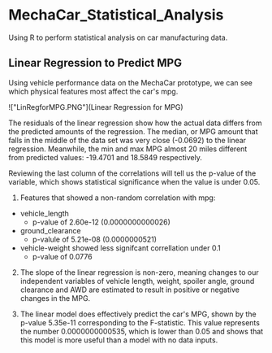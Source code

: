 # MechaCar_Statistical_Analysis
Using R to perform statistical analysis on car manufacturing data. 

## Linear Regression to Predict MPG

Using vehicle performance data on the MechaCar prototype, we can see which physical features most affect the car's mpg. 

!["LinRegforMPG.PNG"](Linear Regression for MPG)

The residuals of the linear regression show how the actual data differs from the predicted amounts of the regression. The median, or MPG amount that falls in the middle of the data set was very close (-0.0692) to the linear regression. Meanwhile, the min and max MPG almost 20 miles different from predicted values: -19.4701 and 18.5849 respectively.

Reviewing the last column of the correlations will tell us the p-value of the variable, which shows statistical significance when the value is under 0.05. 

1. Features that showed a non-random correlation with mpg:

* vehicle_length 
    * p-value of 2.60e-12 (0.0000000000026)
* ground_clearance 
    * p-valule of 5.21e-08 (0.0000000521)
* vehicle-weight showed less signifcant correllation under 0.1
    * p-value of 0.0776

2. The slope of the linear regression is non-zero, meaning changes to our independent variables of vehicle length, weight, spoiler angle, ground clearance and AWD are estimated to result in positive or negative changes in the MPG. 

3. The linear model does effectively predict the car's MPG, shown by the p-value 5.35e-11 corresponding to the F-statistic. This value represents the number 0.0000000000535, which is lower than 0.05 and shows that this model is more useful than a model with no data inputs. 




